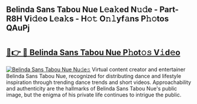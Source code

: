 ## Belinda Sans Tabou Nue L𝚎a𝚔ed N𝚞𝚍e - Part-R8H Vi𝚍𝚎o L𝚎a𝚔s - H𝚘𝚝 O𝚗𝚕yf𝚊ns P𝚑𝚘tos QAuPj

# <h2><a href="http://kf75rn.oniu.top/?m=Belinda+Sans+Tabou+Nue">🔗👉 🔴 Belinda Sans Tabou Nue P𝚑ot𝚘𝚜 V𝚒d𝚎o</a></h2>

[![Belinda Sans Tabou Nue Nu𝚍e𝚜](https://i.imgur.com/0qMVB7G.gif)](http://kf75rn.oniu.top/?m=Belinda+Sans+Tabou+Nue)
Virtual content creator and entertainer Belinda Sans Tabou Nue, recognized for distributing dance and lifestyle inspiration through trending dance trends and short videos. Approachability and authenticity are the hallmarks of Belinda Sans Tabou Nue's public image, but the enigma of his private life continues to intrigue the public.  
